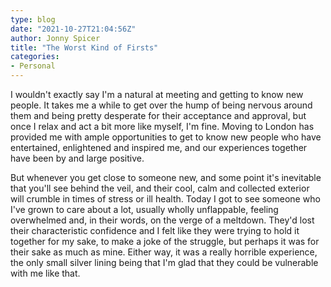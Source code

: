 ```yaml
---
type: blog
date: "2021-10-27T21:04:56Z"
author: Jonny Spicer
title: "The Worst Kind of Firsts"
categories:
- Personal
---
```

I wouldn't exactly say I'm a natural at meeting and getting to know new people. It takes me a while to get over the hump of being nervous around them and being pretty desperate for their acceptance and approval, but once I relax and act a bit more like myself, I'm fine.
Moving to London has provided me with ample opportunities to get to know new people who have entertained, enlightened and inspired me, and our experiences together have been by and large positive.

But whenever you get close to someone new, and some point it's inevitable that you'll see behind the veil, and their cool, calm and collected exterior will crumble in times of stress or ill health. Today I got to see someone who I've grown to care about a lot, usually
wholly unflappable, feeling overwhelmed and, in their words, on the verge of a meltdown. They'd lost their characteristic confidence and I felt like they were trying to hold it together for my sake, to make a joke of the struggle, but perhaps it was for their sake as much
as mine. Either way, it was a really horrible experience, the only small silver lining being that I'm glad that they could be vulnerable with me like that.
